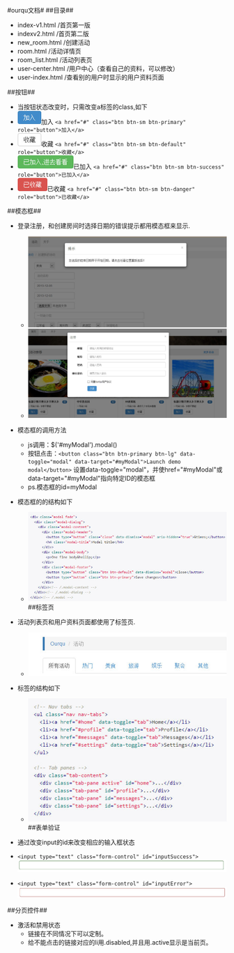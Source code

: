 #ourqu文档#
##目录##
* index-v1.html /首页第一版
* indexv2.html /首页第二版
* new_room.html /创建活动
* room.html /活动详情页
* room_list.html /活动列表页
* user-center.html /用户中心（查看自己的资料，可以修改）
* user-index.html /查看别的用户时显示的用户资料页面

##按钮##

* 当按钮状态改变时，只需改变a标签的class,如下
* ![Alt text](add.jpg)加入 `<a href="#" class="btn btn-sm btn-primary" role="button">加入</a>`
* ![Alt text](fav.jpg)收藏 `<a href="#" class="btn btn-sm btn-default" role="button">收藏</a>`
* ![Alt text](addd.jpg)已加入 `<a href="#" class="btn btn-sm btn-success" role="button">已加入</a>`
* ![Alt text](favd.jpg)已收藏 `<a href="#" class="btn btn-sm btn-danger" role="button">已收藏</a>`

##模态框##

* 登录注册，和创建房间时选择日期的错误提示都用模态框来显示.
    - ![Alt text](modal-1.jpg)
    - ![Alt text](modal-2.jpg)
* 模态框的调用方法
    - js调用：$('#myModal').modal()
    - 按钮点击：`<button class="btn btn-primary btn-lg" data-toggle="modal" data-target="#myModal">Launch demo modal</button>` 设置data-toggle="modal"，并使href="#myModal"或data-target="#myModal"指向特定ID的模态框
    - ps.模态框的id=myModal
* 模态框的的结构如下
    - ![Alt text](modal.jpg)
##标签页
* 活动列表页和用户资料页面都使用了标签页.
    - ![Alt text](tab-1.jpg)
* 标签的结构如下 
    - ![Alt text](tab.jpg)
##表单验证

* 通过改变input的id来改变相应的输入框状态
* `<input type="text" class="form-control" id="inputSuccess">`![Alt text](input-1.jpg)
* `<input type="text" class="form-control" id="inputError">`![Alt text](input-2.jpg)

##分页控件##

* 激活和禁用状态
    - 链接在不同情况下可以定制。
    - 给不能点击的链接对应的li用.disabled,并且用.active显示是当前页。
